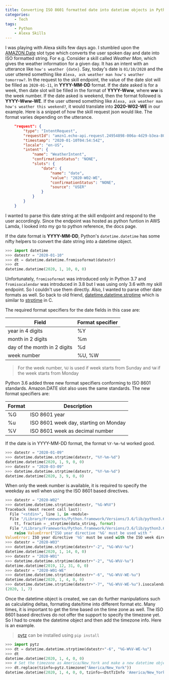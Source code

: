 ```yaml
---
title: Converting ISO 8601 formatted date into datetime objects in Python
categories:
    - Tech
tags:
    - Python
    - Alexa Skills
---
```


I was playing with Alexa skills few days ago. I stumbled upon the [AMAZON.Date](https://developer.amazon.com/en-US/docs/alexa/custom-skills/slot-type-reference.html#date) slot type which converts the user spoken day and date into ISO formatted string. For e.g. Consider a skill called *Weather Man*, which gives the weather information for a given day. It has an intent with an utterance like `how's weather {date}`. Say, today's date is `01/10/2020` and the user uttered something like `Alexa, ask weather man how's weather tomorrow?`. In the request to the skill endpoint, the value of the date slot will be filled as `2020-01-11`, in **YYYY-MM-DD** format. If the date asked is for a week, then date slot will be filled in the format of **YYYY-Www**, where **ww** is the week number. If the date asked is weekend, then the format followed is **YYYY-Www-WE**. If the user uttered something like `Alexa, ask weather man how's weather this weekend?`, it would translate into **2020-W02-WE** in our example. Here is a snippet of how the skill request json would like. The format varies depending on the utterance.

```json
    "request": {
        "type": "IntentRequest",
        "requestId": "amzn1.echo-api.request.24954898-006a-4d29-b3ea-808ce886ed3e",
        "timestamp": "2020-01-10T04:54:54Z",
        "locale": "en-US",
        "intent": {
            "name": "WeatherIntent",
            "confirmationStatus": "NONE",
            "slots": {
                "date": {
                    "name": "date",
                    "value": "2020-W02-WE",
                    "confirmationStatus": "NONE",
                    "source": "USER"
                }
            }
        }
    }
```

I wanted to parse this date string at the skill endpoint and respond to the user accordingly. Since the endpoint was hosted as python funtion in AWS Lamda, I looked into my go to python reference, the docs page.

If the date format is **YYYY-MM-DD**, Python's `datetime.datetime` has some nifty helpers to convert the date string into a datetime object.

```python
>>> import datetime
>>> datestr = "2020-01-10"
>>> dt = datetime.datetime.fromisoformat(datestr)
>>> dt
datetime.datetime(2020, 1, 10, 0, 0)
```

Unfortunately, `fromisoformat` was introduced only in Python 3.7 and `fromisocalendar` was introduced in 3.8 but I was using only 3.6 with my skill endpoint. So I couldn't use them directly. Also, I wanted to parse other date formats as well. So back to old friend, [datetime.datetime.strptime](https://docs.python.org/3/library/datetime.html?#datetime.datetime.strptime) which is similar to [strptime](http://man7.org/linux/man-pages/man3/strptime.3p.html) in C.

The required format specifiers for the date fields in this case are:

| **Field**                    | **Format specifier** |
| ---------------------------- | -------------------- |
| year in 4 digits             | %Y                   |
| month in 2 digits            | %m                   |
| day of the month in 2 digits | %d                   |
| week number                  | %U, %W               |

> For the week number, `%U` is used if week starts from Sunday and `%W` if the week starts from Monday

Python 3.6 added three new format specifiers conforming to ISO 8601 standards. Amazon.DATE slot also uses the same standards. The new format specifiers are:

| **Format** | **Description**                       |
| ---------- | ------------------------------------- |
| %G         | ISO 8601 year                         |
| %u         | ISO 8601 week day, starting on Monday |
| %V         | ISO 8601 week as decimal number       |

If the date is in YYYY-MM-DD format, the format `%Y-%m-%d` worked good.

```python
>>> datestr = "2020-01-09"
>>> datetime.datetime.strptime(datestr, "%Y-%m-%d")
datetime.datetime(2020, 1, 9, 0, 0)
>>> datestr = "2020-03-09"
>>> datetime.datetime.strptime(datestr, "%Y-%m-%d")
datetime.datetime(2020, 3, 9, 0, 0)
```

When only the week number is available, it is required to specify the weekday as well when using the ISO 8601 based directives.

```python
>>> datestr = "2020-W02"
>>> datetime.datetime.strptime(datestr, "%G-W%V")
Traceback (most recent call last):
  File "<stdin>", line 1, in <module>
  File "/Library/Frameworks/Python.framework/Versions/3.6/lib/python3.6/_strptime.py", line 565, in _strptime_datetime
    tt, fraction = _strptime(data_string, format)
  File "/Library/Frameworks/Python.framework/Versions/3.6/lib/python3.6/_strptime.py", line 483, in _strptime
    raise ValueError("ISO year directive '%G' must be used with "
ValueError: ISO year directive '%G' must be used with the ISO week directive '%V' and a weekday directive ('%A', '%a', '%w', or '%u').
>>> datestr = "2020-W03"
>>> datetime.datetime.strptime(datestr+"-2", "%G-W%V-%u")
datetime.datetime(2020, 1, 14, 0, 0)
>>> datestr = "2020-W01"
>>> datetime.datetime.strptime(datestr+"-2", "%G-W%V-%u")
datetime.datetime(2019, 12, 31, 0, 0)
>>> datestr = "2020-W01-WE"
>>> datetime.datetime.strptime(datestr+"-6", "%G-W%V-WE-%u")
datetime.datetime(2020, 1, 4, 0, 0)
>>> datetime.datetime.strptime(datestr+"-7", "%G-W%V-WE-%u").isocalendar()
(2020, 1, 7)
```

Once the datetime object is created, we can do further manipulations such as calculating deltas, formating date/time into different format etc. Many times, it is important to get the time based on the time zone as well. The ISO 8601 based directives do not offer the support to specify the timezone yet. So I had to create the datetime object and then add the timezone info. Here is an example.

> [pytz](https://pypi.org/project/pytz/) can be installed using `pip install`

```python
>>> import pytz
>>> dt = datetime.datetime.strptime(datestr+"-6", "%G-W%V-WE-%u")
>>> dt
datetime.datetime(2020, 1, 4, 0, 0)
>>> # Set the timezone as America/New_York and make a new datetime object
>>> dt.replace(tzinfo=pytz.timezone("America/New_York"))
datetime.datetime(2020, 1, 4, 0, 0, tzinfo=<DstTzInfo 'America/New_York' LMT-1 day, 19:04:00 STD>)
```
